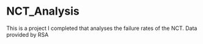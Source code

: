 # NCT_Analysis
This is a project I completed that analyses the failure rates of the NCT. Data provided by RSA
